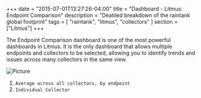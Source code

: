 +++
date = "2015-07-01T13:27:26-04:00"
title = "Dashboard - Litmus: Endpoint Comparison"
description = "Deatiled breakdown of the raintank global footprint"
tags = [ "raintank", "litmus", "collectors" ]
section = ["Litmus"]
+++

The Endpoint Comparison dashboard is one of the most powerful dashboards in Litmus. It is the only dashboard that allows multiple endpoints and collectors to be selected, allowing you to identify trends and issues across many collectors in the same view. 


![Picture](/img/docs/Litmus-Endpoint-Ping.png)


1. `Average across all collectors, by endpoint`
2. `Individual Collector`